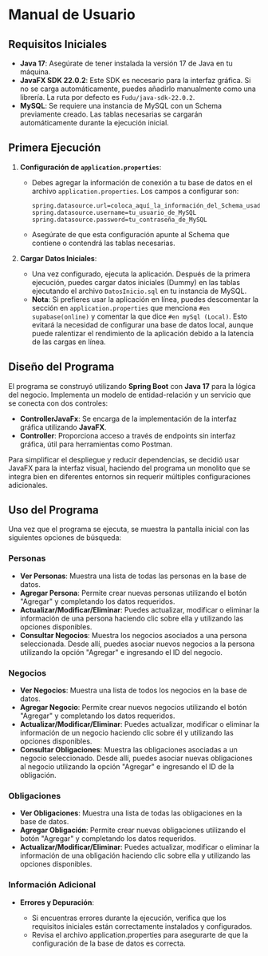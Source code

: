 # Manual de Usuario

## Requisitos Iniciales

- **Java 17**: Asegúrate de tener instalada la versión 17 de Java en tu máquina.
- **JavaFX SDK 22.0.2**: Este SDK es necesario para la interfaz gráfica. Si no se carga automáticamente, puedes añadirlo manualmente como una librería. La ruta por defecto es `Fudu/java-sdk-22.0.2`.
- **MySQL**: Se requiere una instancia de MySQL con un Schema previamente creado. Las tablas necesarias se cargarán automáticamente durante la ejecución inicial.

## Primera Ejecución

1. **Configuración de `application.properties`**:
    - Debes agregar la información de conexión a tu base de datos en el archivo `application.properties`. Los campos a configurar son:
      ```properties
      spring.datasource.url=coloca_aquí_la_información_del_Schema_usado
      spring.datasource.username=tu_usuario_de_MySQL
      spring.datasource.password=tu_contraseña_de_MySQL
      ```
    - Asegúrate de que esta configuración apunte al Schema que contiene o contendrá las tablas necesarias.

2. **Cargar Datos Iniciales**:
    - Una vez configurado, ejecuta la aplicación. Después de la primera ejecución, puedes cargar datos iniciales (Dummy) en las tablas ejecutando el archivo `DatosInicio.sql` en tu instancia de MySQL.
    - **Nota**: Si prefieres usar la aplicación en línea, puedes descomentar la sección en `application.properties` que menciona `#en supabase(online)` y comentar la que dice `#en mySql (Local)`. Esto evitará la necesidad de configurar una base de datos local, aunque puede ralentizar el rendimiento de la aplicación debido a la latencia de las cargas en línea.

## Diseño del Programa

El programa se construyó utilizando **Spring Boot** con **Java 17** para la lógica del negocio. Implementa un modelo de entidad-relación y un servicio que se conecta con dos controles:

- **ControllerJavaFx**: Se encarga de la implementación de la interfaz gráfica utilizando **JavaFX**.
- **Controller**: Proporciona acceso a través de endpoints sin interfaz gráfica, útil para herramientas como Postman.

Para simplificar el despliegue y reducir dependencias, se decidió usar JavaFX para la interfaz visual, haciendo del programa un monolito que se integra bien en diferentes entornos sin requerir múltiples configuraciones adicionales.

## Uso del Programa

Una vez que el programa se ejecuta, se muestra la pantalla inicial con las siguientes opciones de búsqueda:

### Personas

- **Ver Personas**: Muestra una lista de todas las personas en la base de datos.
- **Agregar Persona**: Permite crear nuevas personas utilizando el botón "Agregar" y completando los datos requeridos.
- **Actualizar/Modificar/Eliminar**: Puedes actualizar, modificar o eliminar la información de una persona haciendo clic sobre ella y utilizando las opciones disponibles.
- **Consultar Negocios**: Muestra los negocios asociados a una persona seleccionada. Desde allí, puedes asociar nuevos negocios a la persona utilizando la opción "Agregar" e ingresando el ID del negocio.

### Negocios

- **Ver Negocios**: Muestra una lista de todos los negocios en la base de datos.
- **Agregar Negocio**: Permite crear nuevos negocios utilizando el botón "Agregar" y completando los datos requeridos.
- **Actualizar/Modificar/Eliminar**: Puedes actualizar, modificar o eliminar la información de un negocio haciendo clic sobre él y utilizando las opciones disponibles.
- **Consultar Obligaciones**: Muestra las obligaciones asociadas a un negocio seleccionado. Desde allí, puedes asociar nuevas obligaciones al negocio utilizando la opción "Agregar" e ingresando el ID de la obligación.

### Obligaciones

- **Ver Obligaciones**: Muestra una lista de todas las obligaciones en la base de datos.
- **Agregar Obligación**: Permite crear nuevas obligaciones utilizando el botón "Agregar" y completando los datos requeridos.
- **Actualizar/Modificar/Eliminar**: Puedes actualizar, modificar o eliminar la información de una obligación haciendo clic sobre ella y utilizando las opciones disponibles.

### Información Adicional

- **Errores y Depuración**:

  - Si encuentras errores durante la ejecución, verifica que los requisitos iniciales están correctamente instalados y configurados.
  - Revisa el archivo application.properties para asegurarte de que la configuración de la base de datos es correcta.